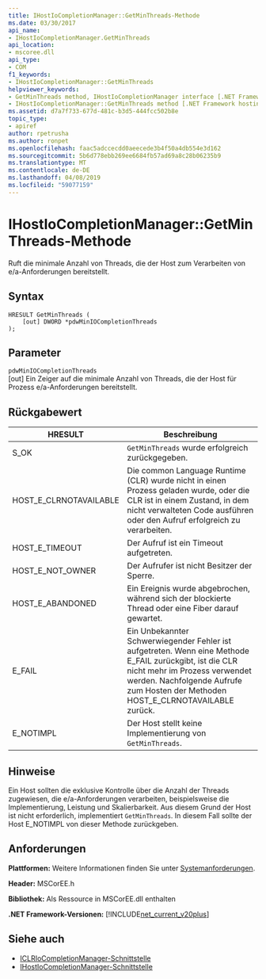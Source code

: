 ```yaml
---
title: IHostIoCompletionManager::GetMinThreads-Methode
ms.date: 03/30/2017
api_name:
- IHostIoCompletionManager.GetMinThreads
api_location:
- mscoree.dll
api_type:
- COM
f1_keywords:
- IHostIoCompletionManager::GetMinThreads
helpviewer_keywords:
- GetMinThreads method, IHostIoCompletionManager interface [.NET Framework hosting]
- IHostIoCompletionManager::GetMinThreads method [.NET Framework hosting]
ms.assetid: d7a7f733-677d-481c-b3d5-444fcc502b8e
topic_type:
- apiref
author: rpetrusha
ms.author: ronpet
ms.openlocfilehash: faac5adccecdd0aeecede3b4f50a4db554e3d162
ms.sourcegitcommit: 5b6d778ebb269ee6684fb57ad69a8c28b06235b9
ms.translationtype: MT
ms.contentlocale: de-DE
ms.lasthandoff: 04/08/2019
ms.locfileid: "59077159"
---
```

# <a name="ihostiocompletionmanagergetminthreads-method"></a>IHostIoCompletionManager::GetMinThreads-Methode
Ruft die minimale Anzahl von Threads, die der Host zum Verarbeiten von e/a-Anforderungen bereitstellt.  
  
## <a name="syntax"></a>Syntax  
  
```  
HRESULT GetMinThreads (  
    [out] DWORD *pdwMinIOCompletionThreads  
);  
```  
  
## <a name="parameters"></a>Parameter  
 `pdwMinIOCompletionThreads`  
 [out] Ein Zeiger auf die minimale Anzahl von Threads, die der Host für Prozess e/a-Anforderungen bereitstellt.  
  
## <a name="return-value"></a>Rückgabewert  
  
|HRESULT|Beschreibung|  
|-------------|-----------------|  
|S_OK|`GetMinThreads` wurde erfolgreich zurückgegeben.|  
|HOST_E_CLRNOTAVAILABLE|Die common Language Runtime (CLR) wurde nicht in einen Prozess geladen wurde, oder die CLR ist in einem Zustand, in dem nicht verwalteten Code ausführen oder den Aufruf erfolgreich zu verarbeiten.|  
|HOST_E_TIMEOUT|Der Aufruf ist ein Timeout aufgetreten.|  
|HOST_E_NOT_OWNER|Der Aufrufer ist nicht Besitzer der Sperre.|  
|HOST_E_ABANDONED|Ein Ereignis wurde abgebrochen, während sich der blockierte Thread oder eine Fiber darauf gewartet.|  
|E_FAIL|Ein Unbekannter Schwerwiegender Fehler ist aufgetreten. Wenn eine Methode E_FAIL zurückgibt, ist die CLR nicht mehr im Prozess verwendet werden. Nachfolgende Aufrufe zum Hosten der Methoden HOST_E_CLRNOTAVAILABLE zurück.|  
|E_NOTIMPL|Der Host stellt keine Implementierung von `GetMinThreads`.|  
  
## <a name="remarks"></a>Hinweise  
 Ein Host sollten die exklusive Kontrolle über die Anzahl der Threads zugewiesen, die e/a-Anforderungen verarbeiten, beispielsweise die Implementierung, Leistung und Skalierbarkeit. Aus diesem Grund der Host ist nicht erforderlich, implementiert `GetMinThreads`. In diesem Fall sollte der Host E_NOTIMPL von dieser Methode zurückgeben.  
  
## <a name="requirements"></a>Anforderungen  
 **Plattformen:** Weitere Informationen finden Sie unter [Systemanforderungen](../../../../docs/framework/get-started/system-requirements.md).  
  
 **Header:** MSCorEE.h  
  
 **Bibliothek:** Als Ressource in MSCorEE.dll enthalten  
  
 **.NET Framework-Versionen:** [!INCLUDE[net_current_v20plus](../../../../includes/net-current-v20plus-md.md)]  
  
## <a name="see-also"></a>Siehe auch

- [ICLRIoCompletionManager-Schnittstelle](../../../../docs/framework/unmanaged-api/hosting/iclriocompletionmanager-interface.md)
- [IHostIoCompletionManager-Schnittstelle](../../../../docs/framework/unmanaged-api/hosting/ihostiocompletionmanager-interface.md)
